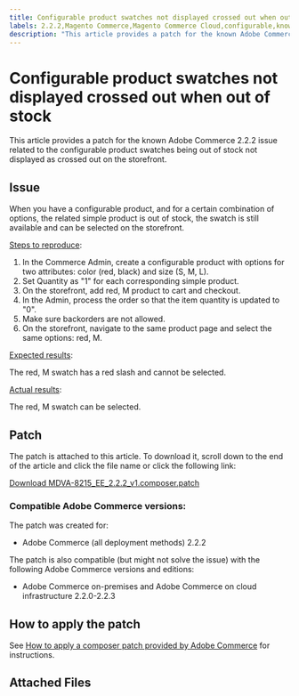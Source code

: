 ```yaml
---
title: Configurable product swatches not displayed crossed out when out of stock
labels: 2.2.2,Magento Commerce,Magento Commerce Cloud,configurable,known issues,patch,troubleshooting,Adobe Commerce,on-premises,cloud infrastructure
description: "This article provides a patch for the known Adobe Commerce 2.2.2 issue related to the configurable product swatches being out of stock not displayed as crossed out on the storefront."
---
```


# Configurable product swatches not displayed crossed out when out of stock

This article provides a patch for the known Adobe Commerce 2.2.2 issue related to the configurable product swatches being out of stock not displayed as crossed out on the storefront.

## Issue

When you have a configurable product, and for a certain combination of options, the related simple product is out of stock, the swatch is still available and can be selected on the storefront.

 <u>Steps to reproduce</u>:

1. In the Commerce Admin, create a configurable product with options for two attributes: color (red, black) and size (S, M, L).
1. Set Quantity as "1" for each corresponding simple product.
1. On the storefront, add red, M product to cart and checkout.
1. In the Admin, process the order so that the item quantity is updated to "0".
1. Make sure backorders are not allowed.
1. On the storefront, navigate to the same product page and select the same options: red, M.

 <u>Expected results</u>:

The red, M swatch has a red slash and cannot be selected.

 <u>Actual results</u>:

 The red, M swatch can be selected.

## Patch

The patch is attached to this article. To download it, scroll down to the end of the article and click the file name or click the following link:

 [Download MDVA-8215\_EE\_2.2.2\_v1.composer.patch](assets/MDVA-8215_EE_2.2.2_v1.composer.patch.zip)

### Compatible Adobe Commerce versions:

The patch was created for:

* Adobe Commerce (all deployment methods) 2.2.2

The patch is also compatible (but might not solve the issue) with the following Adobe Commerce versions and editions:

* Adobe Commerce on-premises and Adobe Commerce on cloud infrastructure 2.2.0-2.2.3

## How to apply the patch

See [How to apply a composer patch provided by Adobe Commerce](https://support.magento.com/hc/en-us/articles/360028367731) for instructions.

## Attached Files